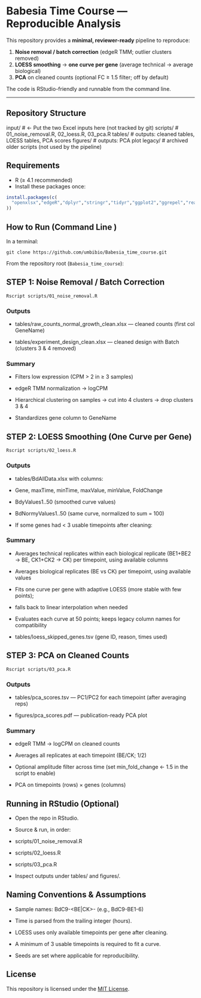 # Babesia Time Course — Reproducible Analysis

This repository provides a **minimal, reviewer-ready** pipeline to reproduce:

1) **Noise removal / batch correction** (edgeR TMM; outlier clusters removed)  
2) **LOESS smoothing** → **one curve per gene** (average technical → average biological)  
3) **PCA** on cleaned counts (optional FC ≥ 1.5 filter; off by default)

The code is RStudio-friendly and runnable from the command line.

---

## Repository Structure

input/ # <- Put the two Excel inputs here (not tracked by git)
scripts/ # 01_noise_removal.R, 02_loess.R, 03_pca.R
tables/ # outputs: cleaned tables, LOESS tables, PCA scores
figures/ # outputs: PCA plot
legacy/ # archived older scripts (not used by the pipeline)

## Requirements

- R (≥ 4.1 recommended)  
- Install these packages once:

```r
install.packages(c(
  "openxlsx","edgeR","dplyr","stringr","tidyr","ggplot2","ggrepel","readr"
))
```

## How to Run (Command Line )

In a terminal:

```
git clone https://github.com/umbibio/Babesia_time_course.git
```

From the repository root (```Babesia_time_course```):

## STEP 1: Noise Removal / Batch Correction

```
Rscript scripts/01_noise_removal.R
```


### Outputs

- tables/raw_counts_normal_growth_clean.xlsx — cleaned counts (first col GeneName)

- tables/experiment_design_clean.xlsx — cleaned design with Batch (clusters 3 & 4 removed)

### Summary

- Filters low expression (CPM > 2 in ≥ 3 samples)

- edgeR TMM normalization → logCPM

- Hierarchical clustering on samples → cut into 4 clusters → drop clusters 3 & 4

- Standardizes gene column to GeneName



## STEP 2: LOESS Smoothing (One Curve per Gene)

```
Rscript scripts/02_loess.R
```

### Outputs

- tables/BdAllData.xlsx with columns:

- Gene, maxTime, minTime, maxValue, minValue, FoldChange

- BdyValues1..50 (smoothed curve values)

- BdNormyValues1..50 (same curve, normalized to sum = 100)

- If some genes had < 3 usable timepoints after cleaning:

### Summary

- Averages technical replicates within each biological replicate (BE1+BE2 → BE, CK1+CK2 → CK) per timepoint, using available columns

- Averages biological replicates (BE vs CK) per timepoint, using available values

- Fits one curve per gene with adaptive LOESS (more stable with few points);
- falls back to linear interpolation when needed

- Evaluates each curve at 50 points; keeps legacy column names for compatibility

- tables/loess_skipped_genes.tsv (gene ID, reason, times used)

## STEP 3: PCA on Cleaned Counts

```
Rscript scripts/03_pca.R
```

### Outputs

- tables/pca_scores.tsv — PC1/PC2 for each timepoint (after averaging reps)

- figures/pca_scores.pdf — publication-ready PCA plot

### Summary

- edgeR TMM → logCPM on cleaned counts

- Averages all replicates at each timepoint (BE/CK; 1/2)

- Optional amplitude filter across time (set min_fold_change <- 1.5 in the script to enable)

- PCA on timepoints (rows) × genes (columns)


## Running in RStudio (Optional)

- Open the repo in RStudio.

- Source & run, in order:

- scripts/01_noise_removal.R

- scripts/02_loess.R

- scripts/03_pca.R

- Inspect outputs under tables/ and figures/.


## Naming Conventions & Assumptions

- Sample names: BdC9-<BE|CK><rep>-<time> (e.g., BdC9-BE1-6)

- Time is parsed from the trailing integer (hours).

- LOESS uses only available timepoints per gene after cleaning.

- A minimum of 3 usable timepoints is required to fit a curve.

- Seeds are set where applicable for reproducibility.


## License
This repository is licensed under the [MIT License](./LICENSE).
